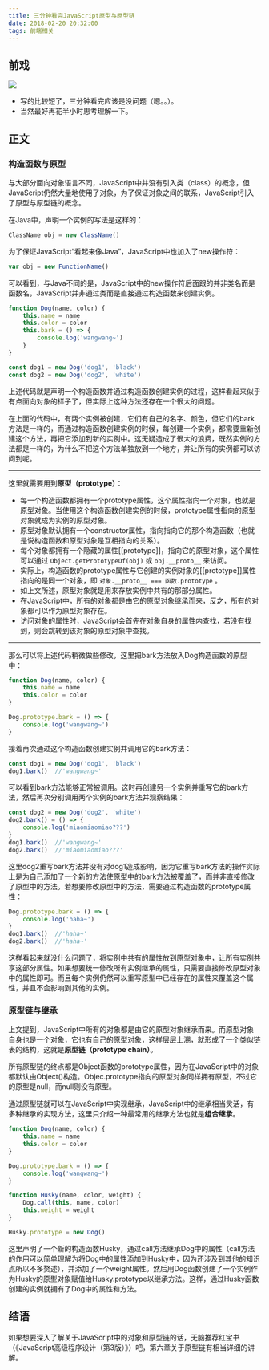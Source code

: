 ```yaml
---
title: 三分钟看完JavaScript原型与原型链
date: 2018-02-20 20:32:00
tags: 前端相关
---
```


## 前戏

![](http://p4nfph69y.bkt.clouddn.com/nwq2m.png)

- 写的比较短了，三分钟看完应该是没问题（嗯。。）。
- 当然最好再花半小时思考理解一下。

## 正文

### 构造函数与原型

与大部分面向对象语言不同，JavaScript中并没有引入类（class）的概念，但JavaScript仍然大量地使用了对象，为了保证对象之间的联系，JavaScript引入了原型与原型链的概念。

在Java中，声明一个实例的写法是这样的：

``` Java
ClassName obj = new ClassName()
```

为了保证JavaScript“看起来像Java”，JavaScript中也加入了new操作符：

``` JavaScript
var obj = new FunctionName()
```

可以看到，与Java不同的是，JavaScript中的new操作符后面跟的并非类名而是函数名，JavaScript并非通过类而是直接通过构造函数来创建实例。

``` JavaScript
function Dog(name, color) {
    this.name = name
    this.color = color
    this.bark = () => {
        console.log('wangwang~')
    }
}

const dog1 = new Dog('dog1', 'black')
const dog2 = new Dog('dog2', 'white')
```

上述代码就是声明一个构造函数并通过构造函数创建实例的过程，这样看起来似乎有点面向对象的样子了，但实际上这种方法还存在一个很大的问题。

在上面的代码中，有两个实例被创建，它们有自己的名字、颜色，但它们的bark方法是一样的，而通过构造函数创建实例的时候，每创建一个实例，都需要重新创建这个方法，再把它添加到新的实例中。这无疑造成了很大的浪费，既然实例的方法都是一样的，为什么不把这个方法单独放到一个地方，并让所有的实例都可以访问到呢。

****
这里就需要用到**原型（prototype）**：
- 每一个构造函数都拥有一个prototype属性，这个属性指向一个对象，也就是原型对象。当使用这个构造函数创建实例的时候，prototype属性指向的原型对象就成为实例的原型对象。
- 原型对象默认拥有一个constructor属性，指向指向它的那个构造函数（也就是说构造函数和原型对象是互相指向的关系）。
- 每个对象都拥有一个隐藏的属性[[prototype]]，指向它的原型对象，这个属性可以通过
 `Object.getPrototypeOf(obj)` 或 `obj.__proto__` 来访问。
- 实际上，构造函数的prototype属性与它创建的实例对象的[[prototype]]属性指向的是同一个对象，即 `对象.__proto__ === 函数.prototype` 。
- 如上文所述，原型对象就是用来存放实例中共有的那部分属性。
- 在JavaScript中，所有的对象都是由它的原型对象继承而来，反之，所有的对象都可以作为原型对象存在。
- 访问对象的属性时，JavaScript会首先在对象自身的属性内查找，若没有找到，则会跳转到该对象的原型对象中查找。
***

那么可以将上述代码稍微做些修改，这里把bark方法放入Dog构造函数的原型中：

``` JavaScript
function Dog(name, color) {
    this.name = name
    this.color = color
}

Dog.prototype.bark = () => {
    console.log('wangwang~')
}
```

接着再次通过这个构造函数创建实例并调用它的bark方法：

``` JavaScript
const dog1 = new Dog('dog1', 'black')
dog1.bark()  //'wangwang~'
```

可以看到bark方法能够正常被调用。这时再创建另一个实例并重写它的bark方法，然后再次分别调用两个实例的bark方法并观察结果：

``` JavaScript
const dog2 = new Dog('dog2', 'white')
dog2.bark() = () => {
    console.log('miaomiaomiao???')
}
dog1.bark()  //'wangwang~'
dog2.bark()  //'miaomiaomiao???'
```

这里dog2重写bark方法并没有对dog1造成影响，因为它重写bark方法的操作实际上是为自己添加了一个新的方法使原型中的bark方法被覆盖了，而并非直接修改了原型中的方法。若想要修改原型中的方法，需要通过构造函数的prototype属性：

``` JavaScript
Dog.prototype.bark = () => {
    console.log('haha~')
}
dog1.bark()  //'haha~'
dog2.bark()  //'haha~'
```

这样看起来就没什么问题了，将实例中共有的属性放到原型对象中，让所有实例共享这部分属性。如果想要统一修改所有实例继承的属性，只需要直接修改原型对象中的属性即可。而且每个实例仍然可以重写原型中已经存在的属性来覆盖这个属性，并且不会影响到其他的实例。

### 原型链与继承

上文提到，JavaScript中所有的对象都是由它的原型对象继承而来。而原型对象自身也是一个对象，它也有自己的原型对象，这样层层上溯，就形成了一个类似链表的结构，这就是**原型链（prototype chain）**。

所有原型链的终点都是Object函数的prototype属性，因为在JavaScript中的对象都默认由Object()构造。Objec.prototype指向的原型对象同样拥有原型，不过它的原型是null，而null则没有原型。

通过原型链就可以在JavaScript中实现继承，JavaScript中的继承相当灵活，有多种继承的实现方法，这里只介绍一种最常用的继承方法也就是**组合继承**。

``` JavaScript
function Dog(name, color) {
    this.name = name
    this.color = color
}

Dog.prototype.bark = () => {
    console.log('wangwang~')
}

function Husky(name, color, weight) {
    Dog.call(this, name, color)
    this.weight = weight
}

Husky.prototype = new Dog()
```

这里声明了一个新的构造函数Husky，通过call方法继承Dog中的属性（call方法的作用可以简单理解为将Dog中的属性添加到Husky中，因为还涉及到其他的知识点所以不多赘述），并添加了一个weight属性。然后用Dog函数创建了一个实例作为Husky的原型对象赋值给Husky.prototype以继承方法。这样，通过Husky函数创建的实例就拥有了Dog中的属性和方法。

## 结语

如果想要深入了解关于JavaScript中的对象和原型链的话，无脑推荐红宝书（《JavaScript高级程序设计（第3版）》）吧，第六章关于原型链有相当详细的讲解。
